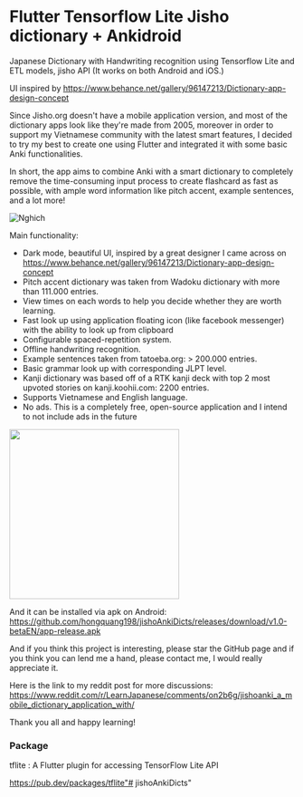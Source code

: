 # Flutter Tensorflow Lite Jisho dictionary + Ankidroid
Japanese Dictionary with Handwriting recognition using Tensorflow Lite and ETL models, jisho API
(It works on both Android and iOS.)

UI inspired by https://www.behance.net/gallery/96147213/Dictionary-app-design-concept

Since Jisho.org doesn't have a mobile application version, and most of the dictionary apps look like they're made from 2005, moreover in order to support my Vietnamese community with the latest smart features, I decided to try my best to create one using Flutter and integrated it with some basic Anki functionalities.

In short, the app aims to combine Anki with a smart dictionary to completely remove the time-consuming input process to create flashcard as fast as possible, with ample word information like pitch accent, example sentences, and a lot more!

![Nghich](https://user-images.githubusercontent.com/49474671/126075995-50a8d4c2-04ca-4e4e-aa98-03bca2a17525.png)

Main functionality:
- Dark mode, beautiful UI, inspired by a great designer I came across on https://www.behance.net/gallery/96147213/Dictionary-app-design-concept
- Pitch accent dictionary was taken from Wadoku dictionary with more than 111.000 entries.
- View times on each words to help you decide whether they are worth learning.
- Fast look up using application floating icon (like facebook messenger) with the ability to look up from clipboard
- Configurable spaced-repetition system.
- Offline handwriting recognition.
- Example sentences taken from tatoeba.org: > 200.000 entries.
- Basic grammar look up with corresponding JLPT level.
- Kanji dictionary was based off of a RTK kanji deck with top 2 most upvoted stories on kanji.koohii.com: 2200 entries.
- Supports Vietnamese and English language.
- No ads. This is a completely free, open-source application and I intend to not include ads in the future

<img src="gif.gif" width="300">

And it can be installed via apk on Android: https://github.com/hongquang198/jishoAnkiDicts/releases/download/v1.0-betaEN/app-release.apk

And if you think this project is interesting, please star the GitHub page and if you think you can lend me a hand, please contact me, I would really appreciate it.

Here is the link to my reddit post for more discussions: https://www.reddit.com/r/LearnJapanese/comments/on2b6g/jishoanki_a_mobile_dictionary_application_with/

Thank you all and happy learning!

### Package
tflite : A Flutter plugin for accessing TensorFlow Lite API

https://pub.dev/packages/tflite"# jishoAnkiDicts" 



